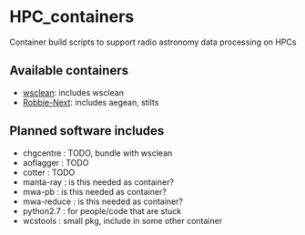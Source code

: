 # HPC_containers
Container build scripts to support radio astronomy data processing on HPCs


## Available containers

- [wsclean](https://hub.docker.com/repository/docker/paulhancock/wsclean): includes wsclean
- [Robbie-Next](https://hub.docker.com/r/paulhancock/robbie-next): includes aegean, stilts 


## Planned software includes

- chgcentre : TODO, bundle with wsclean
- aoflagger : TODO
- cotter : TODO
- manta-ray : is this needed as container?
- mwa-pb : is this needed as container?
- mwa-reduce : is this needed as container?
- python2.7 : for people/code that are stuck
- wcstools : small pkg, include in some other container

